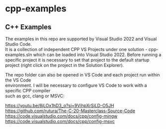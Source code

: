 # cpp-examples
C++ Examples
------------
The examples in this repo are supported by Visual Studio 2022 and  Visual Studio Code.  
It is a collection of independent CPP VS Projects under one solution - cpp-examples.sln 
which can be loaded into Visual Studio 2022. Before running a  specific project it is 
necessary to set that project to the default startup project (right click on the project 
in the Solution Explorer). 

The repo folder can also be opened in VS Code and each project run within the VS Code  
environment. I will be necessary to configure VS Code to work with a specific CPP compiler   
such as gcc, clang or MSVC: 

https://youtu.be/8jLOx1hD3_o?si=9VihpXrSiLD-O5JH  
https://github.com/rutura/The-C-20-Masterclass-Source-Code 
https://code.visualstudio.com/docs/cpp/config-mingw 
https://code.visualstudio.com/docs/cpp/config-msvc 



